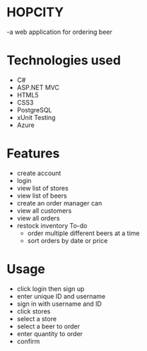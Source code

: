 # HOPCITY
-a web application for ordering beer

# Technologies used
 * C#
 * ASP.NET MVC
 * HTML5
 * CSS3
 * PostgreSQL
 * xUnit Testing
 * Azure
 
 # Features
 * create account
 * login
 * view list of stores
 * view list of beers
 * create an order
  manager can
  * view all customers
  * view all orders
  * restock inventory
    To-do
    * order multiple different beers at a time
    * sort orders by date or price
   
# Usage
 * click login then sign up
 * enter unique ID and username
 * sign in with username and ID
 * click stores
 * select a store
 * select a beer to order
 * enter quantity to order
 * confirm
